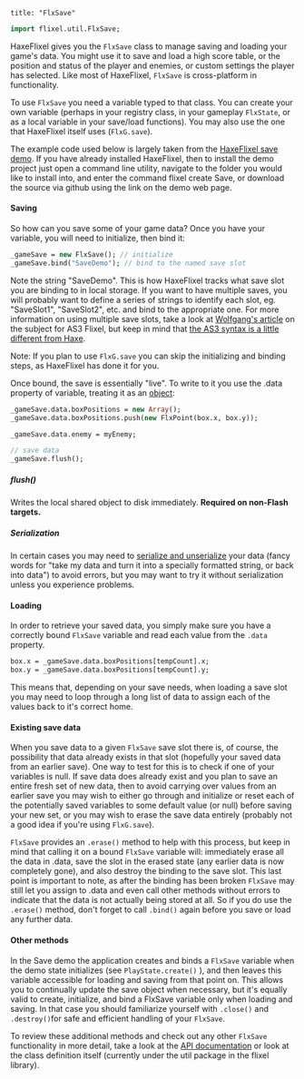 ```
title: "FlxSave"
```

```haxe
import flixel.util.FlxSave;
```

HaxeFlixel gives you the `FlxSave` class to manage saving and loading your game's data. You might use it to save and load a high score table, or the position and status of the player and enemies, or custom settings the player has selected. Like most of HaxeFlixel, `FlxSave` is cross-platform in functionality.

To use `FlxSave` you need a variable typed to that class. You can create your own variable (perhaps in your registry class, in your gameplay `FlxState`, or as a local variable in your save/load functions). You may also use the one that HaxeFlixel itself uses (`FlxG.save`).

The example code used below is largely taken from the [HaxeFlixel save demo](http://haxeflixel.com/demos/FlxSave/). If you have already installed HaxeFlixel, then to install the demo project just open a command line utility, navigate to the folder you would like to install into, and enter the command flixel create Save, or download the source via github using the link on the demo web page.

#### Saving

So how can you save some of your game data? Once you have your variable, you will need to initialize, then bind it:

``` haxe
_gameSave = new FlxSave(); // initialize
_gameSave.bind("SaveDemo"); // bind to the named save slot
```

Note the string "SaveDemo". This is how HaxeFlixel tracks what save slot you are binding to in local storage. If you want to have multiple saves, you will probably want to define a series of strings to identify each slot, eg. "SaveSlot1", "SaveSlot2", etc. and bind to the appropriate one. For more information on using multiple save slots, take a look at [Wolfgang's article](http://www.funstormgames.com/blog/2012/01/flixel-advanced-saving-tips-tricks/) on the subject for AS3 Flixel, but keep in mind that [the AS3 syntax is a little different from Haxe](http://haxeflixel.com/documentation/as3-and-haxe-comparison/).

Note: If you plan to use `FlxG.save` you can skip the initializing and binding steps, as HaxeFlixel has done it for you.

Once bound, the save is essentially "live". To write to it you use the .data property of variable, treating it as an [object](http://haxe.org/ref/dynamic):

``` haxe
_gameSave.data.boxPositions = new Array();
_gameSave.data.boxPositions.push(new FlxPoint(box.x, box.y));

_gameSave.data.enemy = myEnemy;

// save data
_gameSave.flush();
```

##### flush()
Writes the local shared object to disk immediately.
**Required on non-Flash targets.**

##### Serialization
In certain cases you may need to [serialize and unserialize](http://haxe.org/manual/serialization) your data (fancy words for "take my data and turn it into a specially formatted string, or back into data") to avoid errors, but you may want to try it without serialization unless you experience problems.

#### Loading

In order to retrieve your saved data, you simply make sure you have a correctly bound `FlxSave` variable and read each value from the `.data` property.

``` haxe
box.x = _gameSave.data.boxPositions[tempCount].x;
box.y = _gameSave.data.boxPositions[tempCount].y;

```

This means that, depending on your save needs, when loading a save slot you may need to loop through a long list of data to assign each of the values back to it's correct home.

#### Existing save data

When you save data to a given `FlxSave` save slot there is, of course, the possibility that data already exists in that slot (hopefully your saved data from an earlier save). One way to test for this is to check if one of your variables is null. If save data does already exist and you plan to save an entire fresh set of new data, then to avoid carrying over values from an earlier save you may wish to either go through and initialize or reset each of the potentially saved variables to some default value (or null) before saving your new set, or you may wish to erase the save data entirely (probably not a good idea if you're using `FlxG.save`).

`FlxSave` provides an `.erase()` method to help with this process, but keep in mind that calling it on a bound `FlxSave` variable will: immediately erase all the data in .data, save the slot in the erased state (any earlier data is now completely gone), and also destroy the binding to the save slot. This last point is important to note, as after the binding has been broken `FlxSave` may still let you assign to .data and even call other methods without errors to indicate that the data is not actually being stored at all. So if you do use the `.erase()` method, don't forget to call `.bind()` again before you save or load any further data.

#### Other methods

In the Save demo the application creates and binds a `FlxSave` variable when the demo state initializes (see `PlayState.create()` ), and then leaves this variable accessible for loading and saving from that point on. This allows you to continually update the save object when necessary, but it's equally valid to create, initialize, and bind a FlxSave variable only when loading and saving. In that case you should familiarize yourself with `.close()` and `.destroy()`for safe and efficient handling of your `FlxSave`.

To review these additional methods and check out any other `FlxSave` functionality in more detail, take a look at the [API documentation](http://api.haxeflixel.com/types/flixel/util/FlxSave.html) or look at the class definition itself (currently under the util package in the flixel library).
